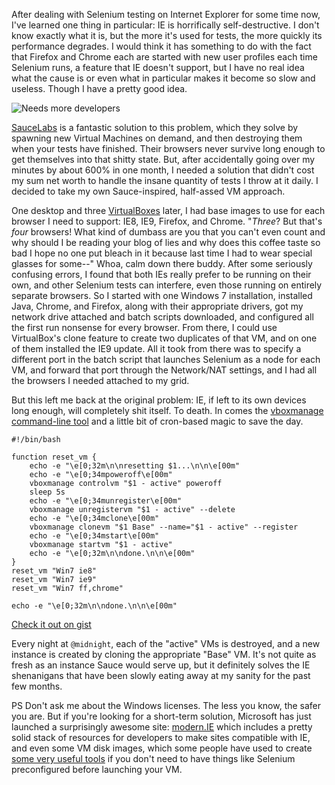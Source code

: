After dealing with Selenium testing on Internet Explorer for some time now, I've learned one thing in particular: IE is horrifically self-destructive. I don't know exactly what it is, but the more it's used for tests, the more quickly its performance degrades. I would think it has something to do with the fact that Firefox and Chrome each are started with new user profiles each time Selenium runs, a feature that IE doesn't support, but I have no real idea what the cause is or even what in particular makes it become so slow and useless. Though I have a pretty good idea. 

![Needs more developers](http://i.imgur.com/S6ZP6.jpg)

[SauceLabs](https://saucelabs.com/) is a fantastic solution to this problem, which they solve by spawning new Virtual Machines on demand, and then destroying them when your tests have finished. Their browsers never survive long enough to get themselves into that shitty state. But, after accidentally going over my minutes by about 600% in one month, I needed a solution that didn't cost my sum net worth to handle the insane quantity of tests I throw at it daily. I decided to take my own Sauce-inspired, half-assed VM approach. 

One desktop and three [VirtualBoxes](https://www.virtualbox.org/) later, I had base images to use for each browser I need to support: IE8, IE9, Firefox, and Chrome. "*Three*? But that's *four* browsers! What kind of dumbass are you that you can't even count and why should I be reading your blog of lies and why does this coffee taste so bad I hope no one put bleach in it because last time I had to wear special glasses for some--" Whoa, calm down there buddy. After some seriously confusing errors, I found that both IEs really prefer to be running on their own, and other Selenium tests can interfere, even those running on entirely separate browsers. So I started with one Windows 7 installation, installed Java, Chrome, and Firefox, along with their appropriate drivers, got my network drive attached and batch scripts downloaded, and configured all the first run nonsense for every browser. From there, I could use VirtualBox's clone feature to create two duplicates of that VM, and on one of them installed the IE9 update. All it took from there was to specify a different port in the batch script that launches Selenium as a node for each VM, and forward that port through the Network/NAT settings, and I had all the browsers I needed attached to my grid. 

But this left me back at the original problem: IE, if left to its own devices long enough, will completely shit itself. To death. In comes the [vboxmanage command-line tool](http://www.virtualbox.org/manual/ch08.html) and a little bit of cron-based magic to save the day. 

    #!/bin/bash
     
    function reset_vm {
        echo -e "\e[0;32m\n\nresetting $1...\n\n\e[00m"
        echo -e "\e[0;34mpoweroff\e[00m"
        vboxmanage controlvm "$1 - active" poweroff
        sleep 5s
        echo -e "\e[0;34munregister\e[00m"
        vboxmanage unregistervm "$1 - active" --delete
        echo -e "\e[0;34mclone\e[00m"
        vboxmanage clonevm "$1 Base" --name="$1 - active" --register
        echo -e "\e[0;34mstart\e[00m"
        vboxmanage startvm "$1 - active"
        echo -e "\e[0;32m\n\ndone.\n\n\e[00m"
    }
    reset_vm "Win7 ie8"
    reset_vm "Win7 ie9"
    reset_vm "Win7 ff,chrome"
     
    echo -e "\e[0;32m\n\ndone.\n\n\e[00m"

[Check it out on gist](https://gist.github.com/pettazz/4947662)

Every night at ```@midnight```, each of the "active" VMs is destroyed, and a new instance is created by cloning the appropriate "Base" VM. It's not quite as fresh as an instance Sauce would serve up, but it definitely solves the IE shenanigans that have been slowly eating away at my sanity for the past few months. 

PS Don't ask me about the Windows licenses. The less you know, the safer you are. But if you're looking for a short-term solution, Microsoft has just launched a surprisingly awesome site: [modern.IE](http://modern.ie/) which includes a pretty solid stack of resources for developers to make sites compatible with IE, and even some VM disk images, which some people have used to create [some very useful tools](https://github.com/xdissent/ievms) if you don't need to have things like Selenium preconfigured before launching your VM. 